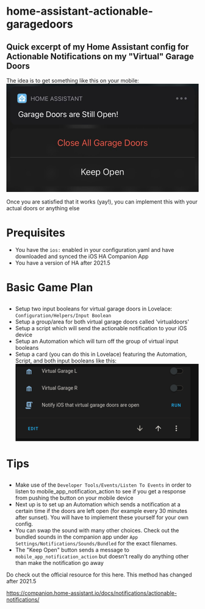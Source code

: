 # home-assistant-actionable-garagedoors
## Quick excerpt of my  Home Assistant config for Actionable Notifications on my "Virtual" Garage Doors

The idea is to get something like this on your mobile:
![alt text](https://raw.githubusercontent.com/rullywowpcb/home-assistant-actionable-garagedoors/main/ios_notification.jpg?raw=true)

Once you are satisfied that it works (yay!), you can implement this with your actual doors or anything else 

# Prequisites

- You have the `ios:` enabled in your configuration.yaml and have downloaded and synced the iOS HA Companion App
- You have a version of HA after 2021.5
# Basic Game Plan
##
- Setup two input booleans for virtual garage doors in Lovelace: `Configuration/Helpers/Input Boolean`
- Setup a group/area for both virtual garage doors called 'virtualdoors'
- Setup a script which will send the actionable notification to your iOS device
- Setup an Automation which will turn off the group of virtual input booleans
- Setup a card (you can do this in Lovelace) featuring the Automation, Script, and both input booleans like this:
![alt text](https://raw.githubusercontent.com/rullywowpcb/home-assistant-actionable-garagedoors/main/test_card_actionable_notifications.png?raw=true)

# Tips
##
- Make use of the `Developer Tools/Events/Listen To Events` in order to listen to mobile_app_notification_action to see if you get a response from pushing the button on your mobile device
- Next up is to set up an Automation which sends a notification at a certain time if the doors are left open (for example every 30 minutes after sunset). You will have to implement these yourself for your own config.
- You can swap the sound with many other choices. Check out the bundled sounds in the companion app under `App Settings/Notifications/Sounds/Bundled` for the exact filenames.
- The "Keep Open" button sends a message to `mobile_app_notification_action` but doesn't really do anything other than make the notification go away

Do check out the official resource for this here. This method has changed after 2021.5

https://companion.home-assistant.io/docs/notifications/actionable-notifications/

